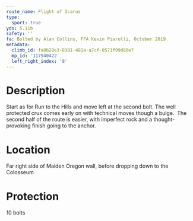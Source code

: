 ```yaml
---
route_name: Flight of Icarus
type:
  sport: true
yds: 5.11b
safety: ''
fa: Bolted by Alan Collins, FFA Kevin Piarulli, October 2019
metadata:
  climb_id: fa0b28e3-8381-481a-a7cf-0571f99d80e7
  mp_id: '117940422'
  left_right_index: '8'
---
```

# Description
Start as for Run to the Hills and move left at the second bolt. The well protected crux comes early on with technical moves though a bulge.  The second half of the route is easier, with imperfect rock and a thought-provoking finish going to the anchor.

# Location
Far right side of Maiden Oregon wall, before dropping down to the Colosseum

# Protection
10 bolts
